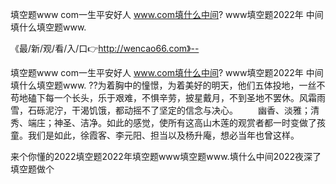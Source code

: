 填空题www com一生平安好人
www.com填什么中间?
www填空题2022年
中间填什么填空题www.


《最/新/观/看/入/口👉http://wencao66.com》--

填空题www com一生平安好人
www.com填什么中间?
www填空题2022年
中间填什么填空题www.
??为着胸中的憧憬，为着美好的明天，他们五体投地，一丝不苟地磕下每一个长头，乐于艰难，不惧辛劳，披星戴月，不到圣地不罢休。风霜雨雪，石砾泥泞，干渴饥饿，都动摇不了坚定的信念与决心。
　　幽香、淡雅；清秀、端庄；神圣、洁净。如此的感觉，使所有这高山木莲的观赏者都一时变做了孩童。我们是如此，徐霞客、李元阳、担当以及杨升庵，想必当年也曾这样。





来个你懂的2022填空题2022年填空题www填空题www.填什么中间2022夜深了填空题做个
